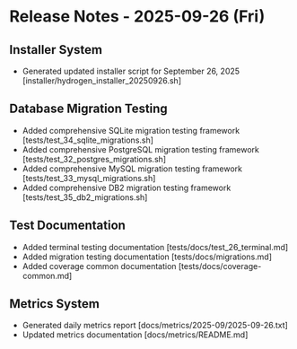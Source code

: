 # Release Notes - 2025-09-26 (Fri)

## Installer System

- Generated updated installer script for September 26, 2025 [installer/hydrogen_installer_20250926.sh]

## Database Migration Testing

- Added comprehensive SQLite migration testing framework [tests/test_34_sqlite_migrations.sh]
- Added comprehensive PostgreSQL migration testing framework [tests/test_32_postgres_migrations.sh]
- Added comprehensive MySQL migration testing framework [tests/test_33_mysql_migrations.sh]
- Added comprehensive DB2 migration testing framework [tests/test_35_db2_migrations.sh]

## Test Documentation

- Added terminal testing documentation [tests/docs/test_26_terminal.md]
- Added migration testing documentation [tests/docs/migrations.md]
- Added coverage common documentation [tests/docs/coverage-common.md]

## Metrics System

- Generated daily metrics report [docs/metrics/2025-09/2025-09-26.txt]
- Updated metrics documentation [docs/metrics/README.md]